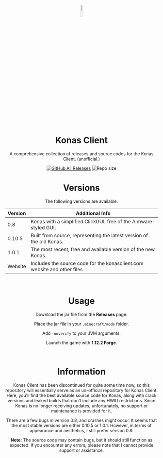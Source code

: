 <div align="center">
    <img src ="https://i.imgur.com/QiDjFLC.png" width="10%" height="10%"/>

# Konas Client 
A comprehensive collection of releases and source codes for the Konas Client. (unofficial.)

[![GitHub All Releases](https://img.shields.io/github/downloads/Eralp232/KonasClient/total?style=for-the-badge)](https://github.com/Eralp232/KonasClient/releases)
![Repo size](https://img.shields.io/github/repo-size/Eralp232/KonasClient?style=for-the-badge)
<br/>
# Versions
The following versions are available:

| Version    | Additional Info |
| -------- | ------- |
|0.8|Konas with a simplified ClickGUI, free of the Aimware-styled GUI. |
|0.10.5|Built from source, representing the latest version of the old Konas. |
|1.0.1|The most recent, free and available version of the new Konas.  |
|Website|Includes the source code for the konasclient.com website and other files. |

<br/>

# Usage

Download the jar file from the **Releases** page.
   
Place the jar file in your `.minecraft/mods` folder.
   
Add `-noverify` to your JVM arguments.
 
Launch the game with **1.12.2 Forge**.

<br/>

# Information
Konas Client has been discontinued for quite some time now, so this repository will essentially serve as an un-official repository for Konas Client. Here, you'll find the best available source code for Konas, along with crack versions and leaked builds that don't include any HWID restrictions. Since Konas is no longer receiving updates, unfortunately, no support or maintenance is provided for it.

There are a few bugs in version 0.8, and crashes might occur. It seems that the most stable versions are either 0.10.5 or 1.0.1. However, in terms of appearance and aesthetics, I still prefer version 0.8.

**Note:** The source code may contain bugs, but it should still function as expected. If you encounter any errors, please note that I cannot provide support or assistance.

<br/>

</div>
